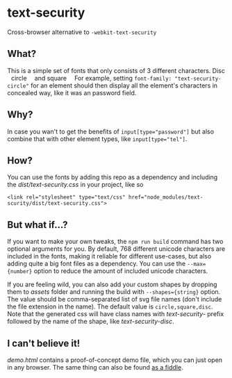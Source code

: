 # text-security
Cross-browser alternative to `-webkit-text-security`

**What?**
------
This is a simple set of fonts that only consists of 3 different characters.
Disc <img src="https://cdn.rawgit.com/noppa/text-security/master/assets/disc.svg" width="5px">
circle <img src="https://cdn.rawgit.com/noppa/text-security/master/assets/circle.svg" width="10px">
and square <img src="https://cdn.rawgit.com/noppa/text-security/master/assets/square.svg" width="10px"> For example, setting `font-family: "text-security-circle"` for an element
should then display all the element's characters in concealed way, like it was an password field.



 **Why?**
 ------
 In case you wan't to get the benefits of `input[type="password"]` but also
 combine that with other element types, like `input[type="tel"]`.




 **How?**
 ------
 You can use the fonts by adding this repo as a dependency and including the *dist/text-security.css* in your project, like so

 ```<link rel="stylesheet" type="text/css" href="node_modules/text-scurity/dist/text-security.css">```




 **But what if...?**
 ------
 If you want to make your own tweaks, the `npm run build` command has two optional arguments for you.
 By default, 768 different unicode characters are included in the fonts, making it reliable for different use-cases,
 but also adding quite a big font files as a dependency. You can use the `--max={number}` option to
 reduce the amount of included unicode characters.

 If you are feeling wild, you can also add your custom shapes by dropping them to *assets*
 folder and running the build with `--shapes={string}` option. The value should be comma-separated list
 of svg file names (don't include the file extension in the name). The default value is `circle,square,disc`.
 Note that the generated css will have class names with *text-security-* prefix followed by
 the name of the shape, like *text-security-disc*.




 **I can't believe it!**
 ------
 *demo.html* contains a proof-of-concept demo file, which you can just open in any browser.
 The same thing can also be found [as a fiddle](https://jsfiddle.net/nobba/ct5hw1qr/).





